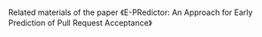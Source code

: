 Related materials of the paper 《E-PRedictor: An Approach for Early Prediction of
Pull Request Acceptance》

